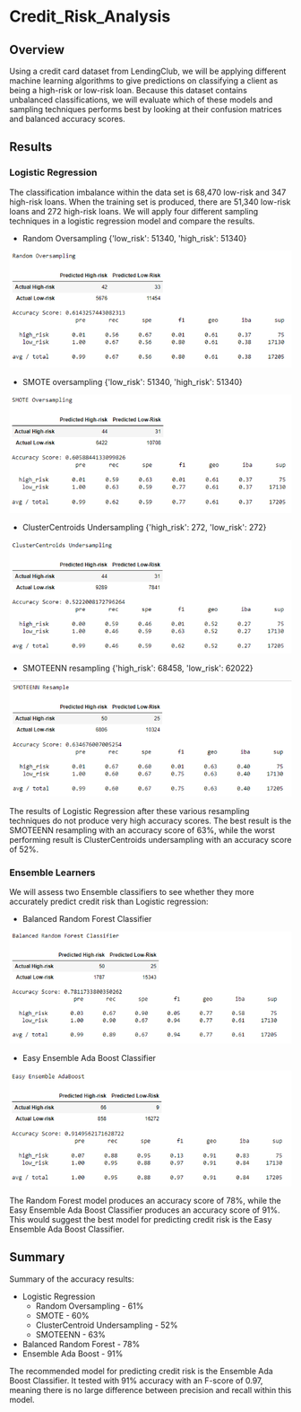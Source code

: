 # Credit_Risk_Analysis
## Overview
Using a credit card dataset from LendingClub, we will be applying different machine learning algorithms to give predictions on classifying a client as being a high-risk or low-risk loan. Because this dataset contains unbalanced classifications, we will evaluate which of these models and sampling techniques performs best by looking at their confusion matrices and balanced accuracy scores. 

## Results
### Logistic Regression
The classification imbalance within the data set is 68,470 low-risk and 347 high-risk loans. When the training set is produced, there are 51,340 low-risk loans and 272 high-risk loans. We will apply four different sampling techniques in a logistic regression model and compare the results.

- Random Oversampling {'low_risk': 51340, 'high_risk': 51340}

![random_oversampling.png](https://github.com/rptseng/Credit_Risk_Analysis/blob/main/images/random_oversample.png)

- SMOTE oversampling {'low_risk': 51340, 'high_risk': 51340}

![smote.png](https://github.com/rptseng/Credit_Risk_Analysis/blob/main/images/smote.png)

- ClusterCentroids Undersampling {'high_risk': 272, 'low_risk': 272}

![clustercentroids.png](https://github.com/rptseng/Credit_Risk_Analysis/blob/main/images/clustercentroids.png)

- SMOTEENN resampling {'high_risk': 68458, 'low_risk': 62022}

![smoteenn.png](https://github.com/rptseng/Credit_Risk_Analysis/blob/main/images/smoteenn.png)

The results of Logistic Regression after these various resampling techniques do not produce very high accuracy scores. The best result is the SMOTEENN resampling with an accuracy score of 63%, while the worst performing result is ClusterCentroids undersampling with an accuracy score of 52%.

### Ensemble Learners
We will assess two Ensemble classifiers to see whether they more accurately predict credit risk than Logistic regression:

- Balanced Random Forest Classifier

![balanced_random_forest.png](https://github.com/rptseng/Credit_Risk_Analysis/blob/main/images/balanced_random_forest.png)

- Easy Ensemble Ada Boost Classifier

![easy_ensemble.png](https://github.com/rptseng/Credit_Risk_Analysis/blob/main/images/easy_ensemble.png)

The Random Forest model produces an accuracy score of 78%, while the Easy Ensemble Ada Boost Classifier produces an accuracy score of 91%. This would suggest the best model for predicting credit risk is the Easy Ensemble Ada Boost Classifier.

## Summary
Summary of the accuracy results:

- Logistic Regression
    - Random Oversampling - 61%
    - SMOTE - 60%
    - ClusterCentroid Undersampling - 52%
    - SMOTEENN - 63%
- Balanced Random Forest - 78%
- Ensemble Ada Boost - 91%

The recommended model for predicting credit risk is the Ensemble Ada Boost Classifier. It tested with 91% accuracy with an F-score of 0.97, meaning there is no large difference between precision and recall within this model.
